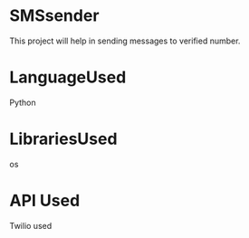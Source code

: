 # SMSsender
This project will help in sending messages to verified number.

# LanguageUsed
Python
 
# LibrariesUsed
os
# API Used
Twilio used
